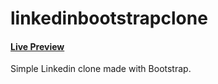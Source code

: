 # linkedinbootstrapclone
#### [Live Preview](https://bootstraplinkedinclone.netlify.app/)
Simple Linkedin clone made with Bootstrap.

